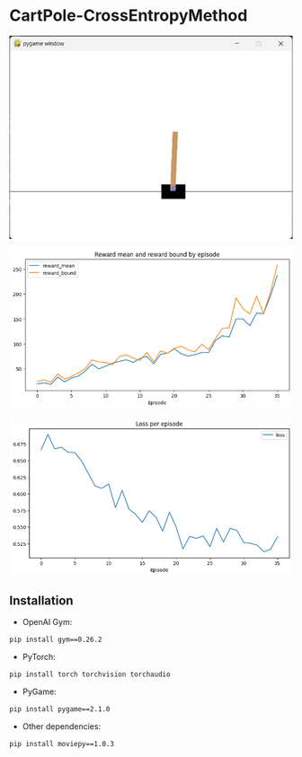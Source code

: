 # CartPole-CrossEntropyMethod

![CartPole](images/cartpole.jpg)

![Reward](images/reward.png)

![Loss](images/loss.png)

## Installation

- OpenAI Gym:

```bash
pip install gym==0.26.2
```

- PyTorch:

```bash
pip install torch torchvision torchaudio
```

- PyGame:

```bash
pip install pygame==2.1.0
```

- Other dependencies:

```bash
pip install moviepy==1.0.3  
```
